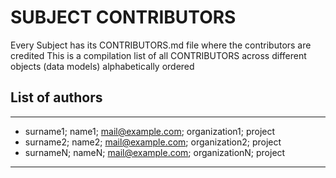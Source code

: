 # SUBJECT CONTRIBUTORS
Every Subject has its CONTRIBUTORS.md file where the contributors are credited
This is a compilation list of all CONTRIBUTORS across different objects (data models) alphabetically ordered


## List of authors
___
- surname1; name1; mail@example.com; organization1; project
- surname2; name2; mail@example.com; organization2; project
- surnameN; nameN; mail@example.com; organizationN; project
____
